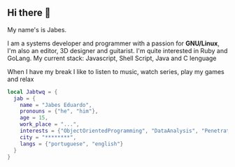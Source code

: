 ## Hi there 👋

My name's is Jabes.

I am a systems developer and programmer with a passion for **GNU/Linux**, I'm also an editor, 3D designer and guitarist. I'm quite interested in Ruby and GoLang. My current stack: Javascript, Shell Script, Java and C lenguage

When I have my break I like to listen to music, watch series, play my games and relax

~~~lua
local Jabtwq = {
  jab = {
    name = "Jabes Eduardo",
    pronouns = {"he", "him"},
    age = 15,
    work_place = "...",
    interests = {"ObjectOrientedProgramming", "DataAnalysis", "PenetrationTesting"},
    city = "********",
    langs = {"portuguese", "english"}
  }
}

~~~
